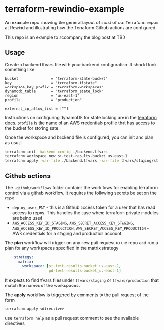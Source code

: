 # terraform-rewindio-example

An example repo showing the general layout of most of our Terraform repos at Rewind and illustrating how the Terraform Github actions are configured.

This repo is an example to accompany the blog post at TBD

## Usage

Create a backend.tfvars file with your backend configuration. It should look something like:

```hcl
bucket               = "terraform-state-bucket"
key                  = "terraform.tfstate"
workspace_key_prefix = "terraform-workspaces"
dynamodb_table       = "terraform_state_lock"
region               = "us-east-1"
profile              = "production"

external_ip_allow_list = [""]
```

Instructions on configuring dynamoDB for state locking are in the [terraform docs](https://www.terraform.io/docs/backends/types/s3.html).  `profile` is the name of an AWS credentials profile that has access to the bucket for storing sate.

Once the workspace and backend file is configured, you can init and plan as usual

```bash
terraform init -backend-config ./backend.tfvars
terraform workspace new st-test-results-bucket_us-east-1
terraform apply -var-file ./backend.tfvars -var-file tfvars/staging/st-test-results-bucket_us-east-1.tfvars
```

## Github actions

The `.github/workflows` folder contains the workflows for enabling terraform control via a github workflow.  It requires the following secrets be set on the repo

* `deploy_user_PAT` - this is a Github access token for a user that has read access to repos.  This handles the case where terraform private modules are being used
* `AWS_ACCESS_KEY_ID_STAGING`, `AWS_SECRET_ACCESS_KEY_STAGING`, `AWS_ACCESS_KEY_ID_PRODUCTION`, `AWS_SECRET_ACCESS_KEY_PRODUCTION` - AWS credentials for a staging and production account

The **plan** workflow will trigger on any new pull request to the repo and run a plan for any workspaces specified in the matrix strategy

```yaml
    strategy:
      matrix:
        workspace: [st-test-results-bucket_us-east-1,
                    pd-test-results-bucket_us-east-1]
```

It expects to find tfvars files under `tfvars/staging` or `tfvars/production` that match the names of the workspaces.

The **apply** workflow is triggered by comments to the pull request of the form

`terraform apply <directive>`

use `terraform help` as a pull request comment to see the available directives
